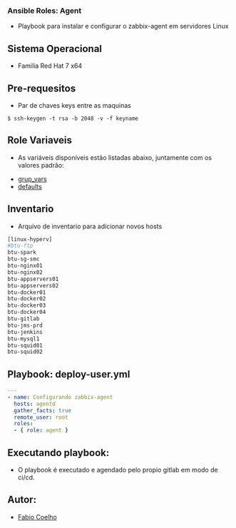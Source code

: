 ### Ansible Roles: Agent
- Playbook para instalar e configurar o zabbix-agent em servidores Linux

## Sistema Operacional
- Familia Red Hat 7 x64

## Pre-requesitos
- Par de chaves keys entre as maquinas

```
$ ssh-keygen -t rsa -b 2048 -v -f keyname
```

## Role Variaveis
- As variáveis disponíveis estão listadas abaixo, juntamente com os valores padrão:
 * [grup_vars](ansible-zabbix/inventory/group_vars/all.yml)
 * [defaults](defaults/main.yml)

## Inventario
- Arquivo de inventario para adicionar novos hosts

```bash
[linux-hyperv]
#btu-ftp
btu-spark
btu-sg-smc
btu-nginx01
btu-nginx02
btu-appservers01
btu-appservers02
btu-docker01
btu-docker02
btu-docker03
btu-docker04
btu-gitlab
btu-jms-prd
btu-jenkins
btu-mysql1
btu-squid01
btu-squid02
```

## Playbook: deploy-user.yml
```yml
---
- name: Configurando zabbix-agent
  hosts: agentd
  gather_facts: true
  remote_user: root
  roles:
  - { role: agent }
```

## Executando playbook:
- O playbook é executado e agendado pelo propio gitlab em modo de ci/cd.

## Autor:
- [Fabio Coelho](http://gitlab.braspress.com.br/fabiocoelho-sao)
